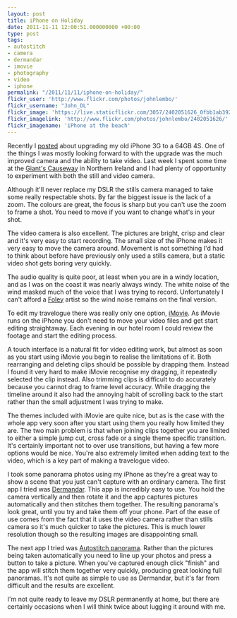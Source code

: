 ```yaml
---
layout: post
title: iPhone on Holiday
date: 2011-11-11 12:00:51.000000000 +00:00
type: post
tags:
- autostitch
- camera
- dermandar
- imovie
- photography
- video
- iphone
permalink: "/2011/11/11/iphone-on-holiday/"
flickr_user: 'http://www.flickr.com/photos/johnlembo/'
flickr_username: "John_DL"
flickr_image: 'https://live.staticflickr.com/3057/2402051626_0fbb1ab392_w.jpg'
flickr_imagelink: 'http://www.flickr.com/photos/johnlembo/2402051626/'
flickr_imagename: 'iPhone at the beach'
---
```

Recently I [posted](/2011/10/17/iphone-4s/) about upgrading my old iPhone 3G to a 64GB 4S. One of the things I
was mostly looking forward to with the upgrade was the much improved camera and the ability to take video.
Last week I spent some time at the [Giant's Causeway](http://www.giantscausewayireland.com/) in Northern
Ireland and I had plenty of opportunity to experiment with both the still and video camera.

Although it'll never replace my DSLR the stills camera managed to take some really respectable shots. By far
the biggest issue is the lack of a zoom. The colours are great, the focus is sharp but you can't use the zoom
to frame a shot. You need to move if you want to change what's in your shot.

The video camera is also excellent. The pictures are bright, crisp and clear and it's very easy to start
recording. The small size of the iPhone makes it very easy to move the camera around. Movement is not
something I'd had to think about before have previously only used a stills camera, but a static video shot
gets boring very quickly.

The audio quality is quite poor, at least when you are in a windy location, and as I was on the coast it was
nearly always windy. The white noise of the wind masked much of the voice that I was trying to record.
Unfortunately I can't afford a [Foley](http://en.wikipedia.org/wiki/Foley_(filmmaking)) artist so
the wind noise remains on the final version.

To edit my travelogue there was really only one option, <a
href="http://itunes.apple.com/gb/app/imovie/id377298193?mt=8">iMovie</a>. As iMovie runs on the iPhone you
don't need to move your video files and get start editing straightaway. Each evening in our hotel room I could
review the footage and start the editing process.

A touch interface is a natural fit for video editing work, but almost as soon as you start using iMovie you
begin to realise the limitations of it. Both rearranging and deleting clips should be possible by drapping
them. Instead I found it very hard to make iMovie recognise my dragging, it repeatedly selected the clip
instead. Also trimming clips is difficult to do accurately because you cannot drag to frame level accuracy.
While dragging the timeline around it also had the annoying habit of scrolling back to the start rather than
the small adjustment I was trying to make.

The themes included with iMovie are quite nice, but as is the case with the whole app very soon after you
start using them you really how limited they are. The two main problem is that when joining clips together you
are limited to either a simple jump cut, cross fade or a single theme specific transition. It's certainly
important not to over use transitions, but having a few more options would be nice. You're also extremely
limited when adding text to the video, which is a key part of making a travelogue video.

I took some panorama photos using my iPhone as they're a great way to show a scene that you just can't capture
with an ordinary camera. The first app I tried was <a
href="http://itunes.apple.com/gb/app/dermandar-panorama/id441183050?mt=8">Dermandar</a>. This app is
incredibly easy to use. You hold the camera vertically and then rotate it and the app captures pictures
automatically and then stitches them together. The resulting panorama's look great, until you try and take
them off your phone. Part of the ease of use comes from the fact that it uses the video camera rather than
stills camera so it's much quicker to take the pictures. This is much lower resolution though so the resulting
images are disappointing small.

The next app I tried was [Autostitch
panorama](http://www.cloudburstresearch.com/autostitch/autostitch.html). Rather than the pictures being taken automatically you need to line up your photos and press a
button to take a picture. When you've captured enough click "finish" and the app will stitch them together
very quickly, producing great looking full panoramas. It's not quite as simple to use as Dermandar, but it's
far from difficult and the results are excellent.

I'm not quite ready to leave my DSLR permanently at home, but there are certainly occasions when I will think
twice about lugging it around with me.
